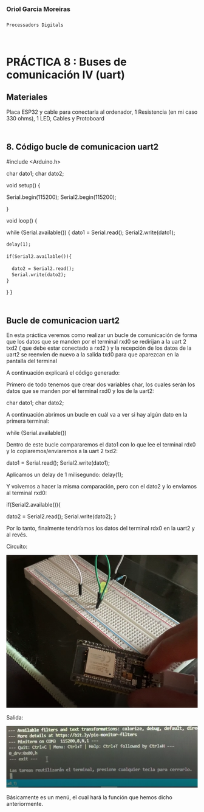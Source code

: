 ### Oriol Garcia Moreiras
###                                    </p>
    Processadors Digitals

</p>

# </br> PRÁCTICA 8 : Buses de comunicación IV (uart)

## Materiales

Placa ESP32 y cable para conectarla al ordenador, 
1 Resistencia (en mi caso 330 ohms), 
1 LED, 
Cables y
Protoboard

## </br> 8. Código bucle de comunicacion uart2

#include <Arduino.h>

char dato1;
char dato2;

void setup() {

  Serial.begin(115200);
  Serial2.begin(115200);
  
}

void loop() {

  while (Serial.available())
  {
    dato1 = Serial.read();
    Serial2.write(dato1);

    delay(1);

    if(Serial2.available()){

      dato2 = Serial2.read();
      Serial.write(dato2);
    }
  }
  }
  

## </br> Bucle de comunicacion uart2
En esta práctica veremos como realizar un bucle de comunicación de forma que los datos que se manden por el terminal rxd0 se redirijan a la uart 2 txd2 ( que debe estar conectado a rxd2 ) y la recepción de los datos de la uart2 se reenvíen de nuevo a la salida txd0 para que aparezcan en la pantalla del terminal

A continuación explicará el código generado:

Primero de todo tenemos que crear dos variables char, los cuales serán los datos que se manden por el terminal rxd0 y los de la uart2:

char dato1;
char dato2;

A continuación abrimos un bucle en cuál va a ver si hay algún dato en la primera terminal:

while (Serial.available())

Dentro de este bucle compararemos el dato1 con lo que lee el terminal rdx0 y lo copiaremos/enviaremos a la uart 2 txd2:

dato1 = Serial.read();
Serial2.write(dato1);

Aplicamos un delay de 1 milisegundo:
delay(1);

Y volvemos a hacer la misma comparación, pero con el dato2 y lo enviamos al terminal rxd0:

if(Serial2.available()){

dato2 = Serial2.read();
Serial.write(dato2);
}

Por lo tanto, finalmente tendríamos los datos del terminal rdx0 en la uart2 y al revés.



Circuito:

![](circuito8.1.png)


Salida:

![](salida8.1.png)

Básicamente es un menú, el cual hará la función que hemos dicho anteriormente.